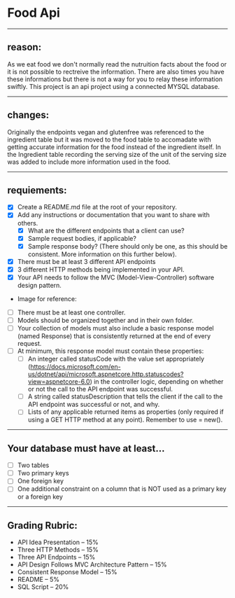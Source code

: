# Food Api
---
## reason:

As we eat food we don't normally read the nutruition facts about the food or it is not possible to rectreive the information. There are also times you have these informations but there is not a way for you to relay these information swiftly.
This project is an api project using a connected MYSQL database.

---
## changes:

Originally the endpoints vegan and glutenfree was referenced to the ingredient table but it was moved to the food table to accomadate with
getting accurate information for the food instead of the ingredient itself.
In the Ingredient table recording the serving size of the unit of the serving size was added to include more information used in the food.

---
## requiements:

- [x]	Create a README.md file at the root of your repository. 
  - [x] Add any instructions or documentation that you want to share with others. 
    - [x]	What are the different endpoints that a client can use? 
    - [x] Sample request bodies, if applicable? 
    - [x]	Sample response body? (There should only be one, as this should be consistent. More information on this further below). 
- [x]	There must be at least 3 different API endpoints 
- [x]	3 different HTTP methods being implemented in your API. 
- [x]	Your API needs to follow the MVC (Model-View-Controller) software design pattern.
- 	Image for reference: 



- [ ]	There must be at least one controller.
- [ ]	Models should be organized together and in their own folder. 
 - [ ]	Your collection of models must also include a basic response model (named Response) that is consistently returned at the end of every request. 
  - [ ]	At minimum, this response model must contain these properties:
    - [ ]	An integer called statusCode with the value set appropriately (https://docs.microsoft.com/en-us/dotnet/api/microsoft.aspnetcore.http.statuscodes?view=aspnetcore-6.0) in the controller logic, depending on whether or not the call to the API endpoint was successful. 
    - [ ]	A string called statusDescription that tells the client if the call to the API endpoint was successful or not, and why.  
    - [ ]	Lists of any applicable returned items as properties (only required if using a GET HTTP method at any point). Remember to use = new(). 

---
## Your database must have at least… 

- [ ]	Two tables
- [ ]	Two primary keys
- [ ]	One foreign key
- [ ]	One additional constraint on a column that is NOT used as a primary key or a foreign key 
---
## Grading Rubric: 

- API Idea Presentation – 15% 
- Three HTTP Methods – 15% 
- Three API Endpoints – 15% 
- API Design Follows MVC Architecture Pattern – 15% 
- Consistent Response Model – 15% 
- README – 5% 
- SQL Script – 20%
